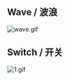 ## Wave / 波浪

![wave.gif](https://s2.loli.net/2024/09/04/nufFPOkE6lRzYAN.gif)

## Switch / 开关

![1.gif](https://s2.loli.net/2024/09/04/DCylc7GbOzx8MoT.gif)